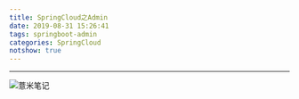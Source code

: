```yaml
---
title: SpringCloud之Admin
date: 2019-08-31 15:26:41
tags: springboot-admin
categories: SpringCloud
notshow: true
---
```



---
![薏米笔记](https://eelve.com/upload/2019/8/eblog-b269767ff45b4e01a1c380e38898c1c0.png)
